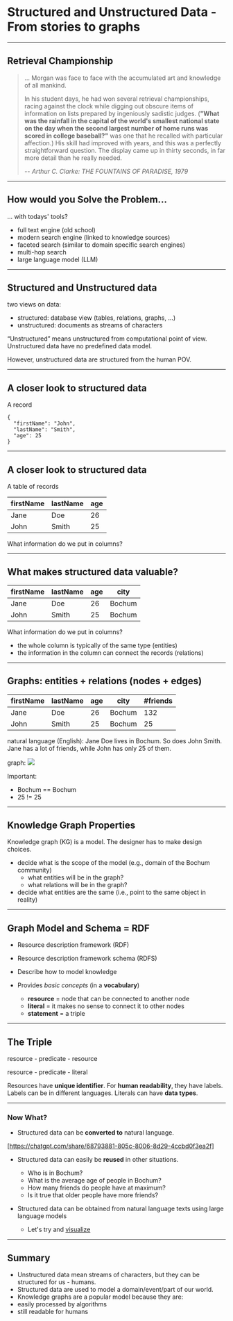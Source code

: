 # Structured and Unstructured Data - From stories to graphs

---

## Retrieval Championship

> ... Morgan was face to face with the accumulated art and knowledge of all mankind.
>
> In his student days, he had won several retrieval championships, racing against the clock while digging out obscure items of information on lists prepared by ingeniously sadistic judges. (**"What was the rainfall in the capital of the world's smallest national state on the day when the second largest number of home runs was scored in college baseball?"** was one that he recalled with particular affection.) His skill had improved with years, and this was a perfectly straightforward question. The display came up in thirty seconds, in far more detail than he really needed.
>
> -- <cite>Arthur C. Clarke: THE FOUNTAINS OF PARADISE, 1979</cite>

---

## How would you Solve the Problem...

... with todays' tools?

* full text engine (old school)
* modern search engine (linked to knowledge sources)
* faceted search (similar to domain specific search engines)
* multi-hop search
* large language model (LLM)

---

## Structured and Unstructured data

two views on data:

- structured: database view (tables, relations, graphs, ...)
- unstructured: documents as streams of characters

“Unstructured” means unstructured from computational point of view.
Unstructured data have no predefined data model.

However, unstructured data are structured from the human POV.

---

## A closer look to structured data

A record

```
{
  "firstName": "John",
  "lastName": "Smith",
  "age": 25
}
```

---

## A closer look to structured data

A table of records

| firstName | lastName | age |
| --------- | -------- | --- |
| Jane      | Doe      | 26  |
| John      | Smith    | 25  |


What information do we put in columns?

---

## What makes structured data valuable?

| firstName | lastName | age | city   |
| --------- | -------- | --- | ------ |
| Jane      | Doe      | 26  | Bochum |
| John      | Smith    | 25  | Bochum |


What information do we put in columns?
* the whole column is typically of the same type (entities)
* the information in the column can connect the records (relations)

---

## Graphs: entities + relations (nodes + edges)

| firstName | lastName | age | city   | #friends |
| --------- | -------- | --- | ------ | -------- |
| Jane      | Doe      | 26  | Bochum |      132 |
| John      | Smith    | 25  | Bochum |       25 |


natural language (English): Jane Doe lives in Bochum. So does John Smith. Jane has a lot of friends, while John has only 25 of them.

graph: 
![](graph_john_jane.png)

Important: 

* Bochum == Bochum
* 25 != 25

--- 

## Knowledge Graph Properties

Knowledge graph (KG) is a model.
The designer has to make design choices.

* decide what is the scope of the model (e.g., domain of the Bochum community)
  * what entities will be in the graph?
  * what relations will be in the graph?
* decide what entities are the same (i.e., point to the same object in reality)

---

## Graph Model and Schema = RDF

* Resource description framework (RDF)
* Resource description framework schema (RDFS)

* Describe how to model knowledge
* Provides *basic concepts* (in a **vocabulary**)
  * **resource** = node that can be connected to another node
  * **literal** = it makes no sense to connect it to other nodes
  * **statement** = a triple

---

## The Triple

   resource - predicate - resource

   resource - predicate - literal

Resources have **unique identifier**.
For **human readability**, they have labels.
Labels can be in different languages.
Literals can have **data types**.

---

### Now What?

* Structured data can be **converted to** natural language.

[https://chatgpt.com/share/68793881-805c-8006-8d29-4ccbd0f3ea2f]

* Structured data can easily be **reused** in other situations.
  * Who is in Bochum?
  * What is the average age of people in Bochum?
  * How many friends do people have at maximum?
  * Is it true that older people have more friends?

* Structured data can be obtained from natural language texts using large language models
  * Let's try and [visualize](https://www.ldf.fi/service/rdf-grapher)

---

## Summary

* Unstructured data mean streams of characters, but they can be
  structured for us - humans.
* Structured data are used to model a domain/event/part of our world.
*  Knowledge graphs are a popular model because they are:
  *  easily processed by algorithms
  *  still readable for humans

